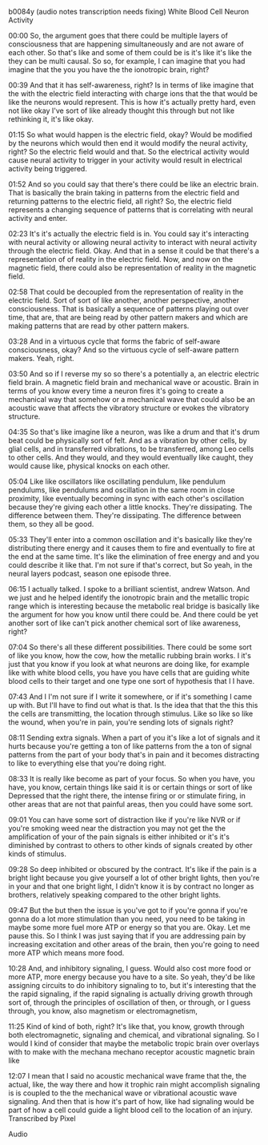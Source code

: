 b0084y
(audio notes transcription needs fixing)
White Blood Cell Neuron Activity

00:00
So, the argument goes that there could be multiple layers of consciousness that are happening simultaneously and are not aware of each other. So that's like and some of them could be is it's like it's like the they can be multi causal. So so, for example, I can imagine that you had imagine that the you you have the the ionotropic brain, right?

00:39
And that it has self-awareness, right? Is in terms of like imagine that the with the electric field interacting with charge ions that the that would be like the neurons would represent. This is how it's actually pretty hard, even not like okay I've sort of like already thought this through but not like rethinking it, it's like okay.

01:15
So what would happen is the electric field, okay? Would be modified by the neurons which would then end it would modify the neural activity, right? So the electric field would and that. So the electrical activity would cause neural activity to trigger in your activity would result in electrical activity being triggered.

01:52
And so you could say that there's there could be like an electric brain. That is basically the brain taking in patterns from the electric field and returning patterns to the electric field, all right? So, the electric field represents a changing sequence of patterns that is correlating with neural activity and enter.

02:23
It's it's actually the electric field is in. You could say it's interacting with neural activity or allowing neural activity to interact with neural activity through the electric field. Okay. And that in a sense it could be that there's a representation of of reality in the electric field. Now, and now on the magnetic field, there could also be representation of reality in the magnetic field.

02:58
That could be decoupled from the representation of reality in the electric field. Sort of sort of like another, another perspective, another consciousness. That is basically a sequence of patterns playing out over time, that are, that are being read by other pattern makers and which are making patterns that are read by other pattern makers.

03:28
And in a virtuous cycle that forms the fabric of self-aware consciousness, okay? And so the virtuous cycle of self-aware pattern makers. Yeah, right.

03:50
And so if I reverse my so so there's a potentially a, an electric electric field brain. A magnetic field brain and mechanical wave or acoustic. Brain in terms of you know every time a neuron fires it's going to create a mechanical way that somehow or a mechanical wave that could also be an acoustic wave that affects the vibratory structure or evokes the vibratory structure.

04:35
So that's like imagine like a neuron, was like a drum and that it's drum beat could be physically sort of felt. And as a vibration by other cells, by glial cells, and in transferred vibrations, to be transferred, among Leo cells to other cells. And they would, and they would eventually like caught, they would cause like, physical knocks on each other.

05:04
Like like oscillators like oscillating pendulum, like pendulum pendulums, like pendulums and oscillation in the same room in close proximity, like eventually becoming in sync with each other's oscillation because they're giving each other a little knocks. They're dissipating. The difference between them. They're dissipating. The difference between them, so they all be good.

05:33
They'll enter into a common oscillation and it's basically like they're distributing there energy and it causes them to fire and eventually to fire at the end at the same time. It's like the elimination of free energy and and you could describe it like that. I'm not sure if that's correct, but So yeah, in the neural layers podcast, season one episode three.

06:15
I actually talked. I spoke to a brilliant scientist, andrew Watson. And we just and he helped identify the ionotropic brain and the metallic tropic range which is interesting because the metabolic real bridge is basically like the argument for how you know until there could be. And there could be yet another sort of like can't pick another chemical sort of like awareness, right?

07:04
So there's all these different possibilities. There could be some sort of like you know, how the cow, how the metallic rubbing brain works. I it's just that you know if you look at what neurons are doing like, for example like with white blood cells, you have you have cells that are guiding white blood cells to their target and one type one sort of hypothesis that I I have.

07:43
And I I'm not sure if I write it somewhere, or if it's something I came up with. But I'll have to find out what is that. Is the idea that that the this this the cells are transmitting, the location through stimulus. Like so like so like the wound, when you're in pain, you're sending lots of signals right?

08:11
Sending extra signals. When a part of you it's like a lot of signals and it hurts because you're getting a ton of like patterns from the a ton of signal patterns from the part of your body that's in pain and it becomes distracting to like to everything else that you're doing right.

08:33
It is really like become as part of your focus. So when you have, you have, you know, certain things like said it is or certain things or sort of like Depressed that the right there, the intense firing or or stimulate firing, in other areas that are not that painful areas, then you could have some sort.

09:01
You can have some sort of distraction like if you're like NVR or if you're smoking weed near the distraction you may not get the the amplification of your of the pain signals is either inhibited or it's it's diminished by contrast to others to other kinds of signals created by other kinds of stimulus.

09:28
So deep inhibited or obscured by the contract. It's like if the pain is a bright light because you give yourself a lot of other bright lights, then you're in your and that one bright light, I didn't know it is by contract no longer as brothers, relatively speaking compared to the other bright lights.

09:47
But the but then the issue is you've got to if you're gonna if you're gonna do a lot more stimulation than you need, you need to be taking in maybe some more fuel more ATP or energy so that you are. Okay. Let me pause this. So I think I was just saying that if you are addressing pain by increasing excitation and other areas of the brain, then you're going to need more ATP which means more food.

10:28
And, and inhibitory signaling, I guess. Would also cost more food or more ATP, more energy because you have to a site. So yeah, they'd be like assigning circuits to do inhibitory signaling to to, but it's interesting that the the rapid signaling, if the rapid signaling is actually driving growth through sort of, through the principles of oscillation of then, or through, or I guess through, you know, also magnetism or electromagnetism,

11:25
Kind of kind of both, right? It's like that, you know, growth through both electromagnetic, signaling and chemical, and vibrational signaling. So I would I kind of consider that maybe the metabolic tropic brain over overlays with to make with the mechana mechano receptor acoustic magnetic brain like

12:07
I mean that I said no acoustic mechanical wave frame that the, the actual, like, the way there and how it trophic rain might accomplish signaling is is coupled to the the mechanical wave or vibrational acoustic wave signaling. And then that is how it's part of how, like had signaling would be part of how a cell could guide a light blood cell to the location of an injury.
Transcribed by Pixel

Audio

